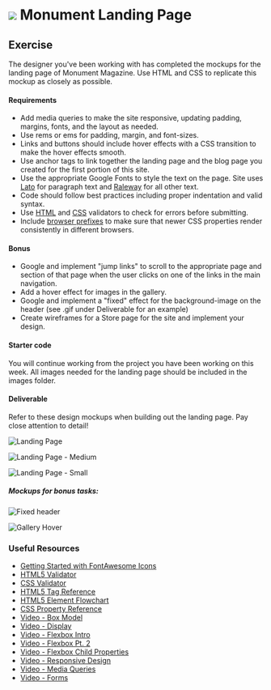 # ![](https://ga-dash.s3.amazonaws.com/production/assets/logo-9f88ae6c9c3871690e33280fcf557f33.png) Monument Landing Page

## Exercise
The designer you've been working with has completed the mockups for the landing page of Monument Magazine. Use HTML and CSS to replicate this mockup as closely as possible.

#### Requirements

- Add media queries to make the site responsive, updating padding, margins, fonts, and the layout as needed.
- Use rems or ems for padding, margin, and font-sizes.
- Links and buttons should include hover effects with a CSS transition to make the hover effects smooth.
- Use anchor tags to link together the landing page and the blog page you created for the first portion of this site.
- Use the appropriate Google Fonts to style the text on the page. Site uses [Lato](https://fonts.google.com/specimen/Lato) for paragraph text and [Raleway](https://fonts.google.com/specimen/Raleway) for all other text.
- Code should follow best practices including proper indentation and valid syntax.
- Use [HTML](https://html5.validator.nu/) and [CSS](https://jigsaw.w3.org/css-validator/#validate_by_input) validators to check for errors before submitting.
- Include [browser prefixes](http://pleeease.io/play/) to make sure that newer CSS properties render consistently in different browsers.

#### Bonus
- Google and implement "jump links" to scroll to the appropriate page and section of that page when the user clicks on one of the links in the main navigation.
- Add a hover effect for images in the gallery.
- Google and implement a "fixed" effect for the background-image on the header (see .gif under Deliverable for an example)
- Create wireframes for a Store page for the site and implement your design.

#### Starter code

You will continue working from the project you have been working on this week. All images needed for the landing page should be included in the images folder.

#### Deliverable

Refer to these design mockups when building out the landing page. Pay close attention to detail!

![Landing Page](screenshots/landing_page.png)

![Landing Page - Medium](screenshots/landing_page_medium.png)

![Landing Page - Small](screenshots/landing_page_small.png)

##### Mockups for bonus tasks:
![Fixed header](screenshots/landing-header.gif)

![Gallery Hover](screenshots/gallery_hover.gif)


### Useful Resources

- [Getting Started with FontAwesome Icons](http://fontawesome.io/get-started/)
- [HTML5 Validator](https://html5.validator.nu/)
- [CSS Validator](https://jigsaw.w3.org/css-validator/#validate_by_input)
- [HTML5 Tag Reference](http://www.htmldog.com/references/html/tags/)
- [HTML5 Element Flowchart](http://html5doctor.com/downloads/h5d-sectioning-flowchart.pdf)
- [CSS Property Reference](https://developer.mozilla.org/en-US/docs/Web/CSS/Reference)
- [Video - Box Model](https://www.youtube.com/watch?v=HNgdhp1_kEE&list=PLdnONIhPScST0Vy4LrIZiYKpFNoxgyH7J&index=6)
- [Video - Display](https://www.youtube.com/watch?v=qjSe_K3agYc&list=PLdnONIhPScST0Vy4LrIZiYKpFNoxgyH7J&index=7)
- [Video - Flexbox Intro](https://www.youtube.com/watch?v=tqdqEiTlqF0&list=PLdnONIhPScST0Vy4LrIZiYKpFNoxgyH7J&index=33)
- [Video - Flexbox Pt. 2](https://www.youtube.com/watch?v=7d8aAw8mzjI&index=34&list=PLdnONIhPScST0Vy4LrIZiYKpFNoxgyH7J)
- [Video - Flexbox Child Properties](https://www.youtube.com/watch?v=zDYAbI78dzc&list=PLdnONIhPScST0Vy4LrIZiYKpFNoxgyH7J&index=35)
- [Video - Responsive Design](https://www.youtube.com/watch?v=BsuCBmzLf_U&list=PLdnONIhPScST0Vy4LrIZiYKpFNoxgyH7J&index=21)
- [Video - Media Queries](https://www.youtube.com/watch?v=GYygtVolViM&list=PLdnONIhPScST0Vy4LrIZiYKpFNoxgyH7J&index=23)
- [Video - Forms](https://www.youtube.com/watch?v=-5tH2qnTnH0&index=16&list=PLdnONIhPScST0Vy4LrIZiYKpFNoxgyH7J)
